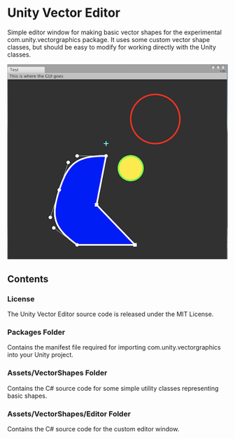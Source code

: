 # Unity Vector Editor #

Simple editor window for making basic vector shapes for the experimental com.unity.vectorgraphics package. It uses some custom vector shape classes, but should be easy to modify for working directly with the Unity classes.

![Preview Image](PREVIEW.png)
## Contents ##
### License ###
The Unity Vector Editor source code is released under the MIT License.
### Packages Folder ###
Contains the manifest file required for importing com.unity.vectorgraphics into your Unity project.
### Assets/VectorShapes Folder ###
Contains the C# source code for some simple utility classes representing basic shapes.
### Assets/VectorShapes/Editor Folder ###
Contains the C# source code for the custom editor window.

